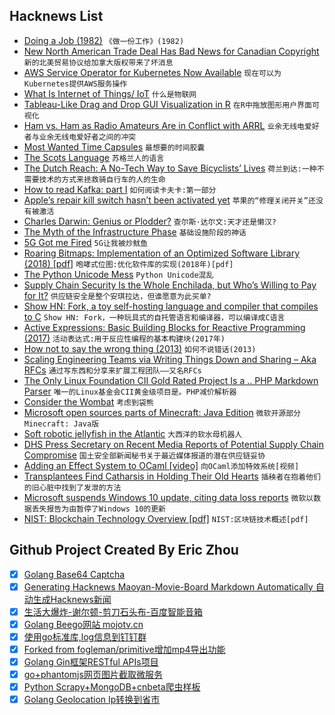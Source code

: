 ## Hacknews List


- [Doing a Job (1982)](https://bebekim.wordpress.com/2010/08/27/doing-a-job-by-admiral-hyman-g-rickover-u-s-navy-retired/)  `《做一份工作》(1982)`
- [New North American Trade Deal Has Bad News for Canadian Copyright](https://www.eff.org/deeplinks/2018/10/new-north-american-trade-deal-has-bad-news-canadian-copyright)  `新的北美贸易协议给加拿大版权带来了坏消息`
- [AWS Service Operator for Kubernetes Now Available](https://aws.amazon.com/blogs/opensource/aws-service-operator-kubernetes-available/)  `现在可以为Kubernetes提供AWS服务操作`
- [What Is Internet of Things/ IoT](http://www.techsmartglobe.com/internet-of-things/)  `什么是物联网`
- [Tableau-Like Drag and Drop GUI Visualization in R](https://towardsdatascience.com/tableau-esque-drag-and-drop-gui-visualization-in-r-901ee9f2fe3f)  `在R中拖放图形用户界面可视化`
- [Ham vs. Ham as Radio Amateurs Are in Conflict with ARRL](https://perens.com/static/ARRL/TransparencyOctober2018.html)  `业余无线电爱好者与业余无线电爱好者之间的冲突`
- [Most Wanted Time Capsules](https://crypt.oglethorpe.edu/international-time-capsule-society/most-wanted-time-capsules/)  `最想要的时间胶囊`
- [The Scots Language](https://www.atlasobscura.com/articles/scots-language)  `苏格兰人的语言`
- [The Dutch Reach: A No-Tech Way to Save Bicyclists’ Lives](https://www.nytimes.com/2018/10/05/smarter-living/the-dutch-reach-save-bicyclists-lives-bicycle-safety-drivers.html)  `荷兰到达:一种不需要技术的方式来拯救骑自行车的人的生命`
- [How to read Kafka: part I](https://www.newcriterion.com/issues/2018/10/how-to-read-kafka-part-i)  `如何阅读卡夫卡:第一部分`
- [Apple’s repair kill switch hasn’t been activated yet](https://ifixit.org/blog/11673/)  `苹果的“修理关闭开关”还没有被激活`
- [Charles Darwin: Genius or Plodder?](http://www.genetics.org/content/183/3/773)  `查尔斯·达尔文:天才还是懒汉?`
- [The Myth of the Infrastructure Phase](https://www.usv.com/blog/the-myth-of-the-infrastructure-phase)  `基础设施阶段的神话`
- [5G Got me Fired](https://medium.com/@dvorak/5g-got-me-fired-ce407e584c4a)  `5G让我被炒鱿鱼`
- [Roaring Bitmaps: Implementation of an Optimized Software Library (2018) [pdf]](https://arxiv.org/abs/1709.07821)  `咆哮式位图:优化软件库的实现(2018年)[pdf]`
- [The Python Unicode Mess](http://changelog.complete.org/archives/9938-the-python-unicode-mess)  `Python Unicode混乱`
- [Supply Chain Security Is the Whole Enchilada, but Who’s Willing to Pay for It?](https://krebsonsecurity.com/2018/10/supply-chain-security-is-the-whole-enchilada-but-whos-willing-to-pay-for-it/)  `供应链安全是整个安琪拉达，但谁愿意为此买单?`
- [Show HN: Fork, a toy self-hosting language and compiler that compiles to C](https://github.com/mcilloni/fork)  `Show HN: Fork，一种玩具式的自托管语言和编译器，可以编译成C语言`
- [Active Expressions: Basic Building Blocks for Reactive Programming (2017)](http://programming-journal.org/2017/1/12/)  `活动表达式:用于反应性编程的基本构建块(2017年)`
- [How not to say the wrong thing (2013)](http://articles.latimes.com/2013/apr/07/opinion/la-oe-0407-silk-ring-theory-20130407)  `如何不说错话(2013)`
- [Scaling Engineering Teams via Writing Things Down and Sharing – Aka RFCs](https://blog.pragmaticengineer.com/scaling-engineering-teams-via-writing-things-down-rfcs/)  `通过写东西和分享来扩展工程团队——又名RFCs`
- [The Only Linux Foundation CII Gold Rated Project Is a .. PHP Markdown Parser](https://bestpractices.coreinfrastructure.org/en/projects?gteq=300)  `唯一的Linux基金会CII黄金级项目是。PHP减价解析器`
- [Consider the Wombat](https://www.lrb.co.uk/v40/n19/katherine-rundell/consider-the-wombat)  `考虑到袋熊`
- [Microsoft open sources parts of Minecraft: Java Edition](https://minecraft.net/en-us/article/programmers-play-minecrafts-inner-workings)  `微软开源部分Minecraft: Java版`
- [Soft robotic jellyfish in the Atlantic](https://hackaday.com/2018/10/06/soft-robotic-jellyfish-get-pumped-in-the-atlantic)  `大西洋的软水母机器人`
- [DHS Press Secretary on Recent Media Reports of Potential Supply Chain Compromise](https://www.dhs.gov/news/2018/10/06/statement-dhs-press-secretary-recent-media-reports-potential-supply-chain-compromise)  `国土安全部新闻秘书关于最近媒体报道的潜在供应链妥协`
- [Adding an Effect System to OCaml [video]](https://www.janestreet.com/tech-talks/effective-programming/)  `向OCaml添加特效系统[视频]`
- [Transplantees Find Catharsis in Holding Their Old Hearts](https://www.theatlantic.com/health/archive/2017/08/heart-to-heart-transplants-therapy/537504/?single_page=true)  `插秧者在抱着他们的旧心脏中找到了发泄的方法`
- [Microsoft suspends Windows 10 update, citing data loss reports](https://techcrunch.com/2018/10/06/microsoft-suspends-windows-10-update-citing-data-loss-reports/)  `微软以数据丢失报告为由暂停了Windows 10的更新`
- [NIST: Blockchain Technology Overview [pdf]](https://nvlpubs.nist.gov/nistpubs/ir/2018/NIST.IR.8202.pdf)  `NIST:区块链技术概述[pdf]`

## Github Project Created By Eric Zhou

- [x] [Golang Base64 Captcha](https://github.com/mojocn/base64Captcha)
- [x] [Generating Hacknews Maoyan-Movie-Board Markdown Automatically 自动生成Hacknews新闻](https://github.com/dejavuzhou/md-genie)
- [x] [生活大爆炸-谢尔顿-剪刀石头布-百度智能音箱](https://github.com/mojocn/dueros-bang-game)
- [x] [Golang Beego网站 mojotv.cn](https://github.com/mojocn/www.mojotv.cn)
- [x] [使用go标准库,log信息到钉钉群](https://github.com/mojocn/dooger)
- [x] [Forked from fogleman/primitive增加mp4导出功能](https://github.com/mojocn/primitive)
- [x] [Golang Gin框架RESTful APIs项目](https://github.com/JJJJJJJerk/ezier-golang-web-api-framework)
- [x] [go+phantomjs网页图片截取微服务](https://github.com/mojocn/screen_shot)
- [x] [Python Scrapy+MongoDB+cnbeta爬虫样板](https://github.com/mojocn/scrapy_mongodb_boilerplate_cnbeta)
- [x] [Golang Geolocation Ip转换到省市](https://github.com/mojocn/ip2location)